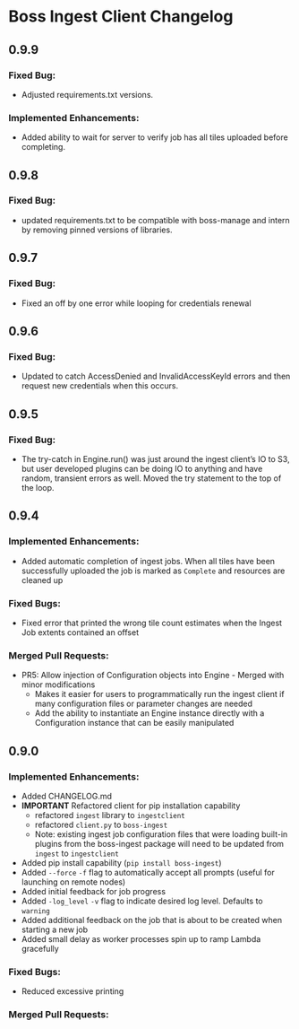 # Boss Ingest Client Changelog

## 0.9.9

### Fixed Bug:

* Adjusted requirements.txt versions. 

### Implemented Enhancements:

* Added ability to wait for server to verify job has all tiles uploaded before completing. 

## 0.9.8

### Fixed Bug:

* updated requirements.txt to be compatible with boss-manage and intern by removing pinned versions of libraries.

## 0.9.7

### Fixed Bug:

* Fixed an off by one error while looping for credentials renewal


## 0.9.6

### Fixed Bug:

* Updated to catch AccessDenied and InvalidAccessKeyId errors and then request new credentials when this occurs.

## 0.9.5

### Fixed Bug:

* The try-catch in Engine.run() was just around the ingest client’s IO to S3, but user developed plugins can be doing IO to anything and have random, transient errors as well. Moved the try statement to the top of the loop.

## 0.9.4

### Implemented Enhancements:

* Added automatic completion of ingest jobs. When all tiles have been successfully uploaded the job is marked as `Complete` and resources are cleaned up

### Fixed Bugs:

* Fixed error that printed the wrong tile count estimates when the Ingest Job extents contained an offset

### Merged Pull Requests:

- PR5: Allow injection of Configuration objects into Engine - Merged with minor modifications
    - Makes it easier for users to programmatically run the ingest client if many configuration files or parameter changes are needed
    - Add the ability to instantiate an Engine instance directly with a Configuration instance that can be easily manipulated


## 0.9.0

### Implemented Enhancements:

* Added CHANGELOG.md
* **IMPORTANT** Refactored client for pip installation capability
    - refactored `ingest` library to `ingestclient`
    - refactored `client.py` to `boss-ingest`
    - Note: existing ingest job configuration files that were loading built-in plugins from the boss-ingest package will need to be updated from `ingest` to `ingestclient`
* Added pip install capability (`pip install boss-ingest`)
* Added `--force` `-f` flag to automatically accept all prompts (useful for launching on remote nodes)
* Added initial feedback for job progress
* Added `-log_level` `-v` flag to indicate desired log level. Defaults to `warning`
* Added additional feedback on the job that is about to be created when starting a new job
* Added small delay as worker processes spin up to ramp Lambda gracefully

### Fixed Bugs:
* Reduced excessive printing

### Merged Pull Requests: